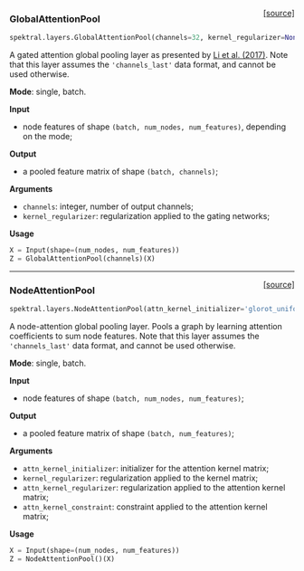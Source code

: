 <span style="float:right;">[[source]](https://github.com/danielegrattarola/spektral/blob/master/spektral/layers/pooling.py#L6)</span>
### GlobalAttentionPool

```python
spektral.layers.GlobalAttentionPool(channels=32, kernel_regularizer=None)
```


A gated attention global pooling layer as presented by
[Li et al. (2017)](https://arxiv.org/abs/1511.05493).
Note that this layer assumes the `'channels_last'` data format, and cannot
be used otherwise.

**Mode**: single, batch.

**Input**

- node features of shape `(batch, num_nodes, num_features)`, depending on
the mode;

**Output**

- a pooled feature matrix of shape `(batch, channels)`;

**Arguments**

- `channels`: integer, number of output channels;
- `kernel_regularizer`: regularization applied to the gating networks;  

**Usage**

```py
X = Input(shape=(num_nodes, num_features))
Z = GlobalAttentionPool(channels)(X)
```

----

<span style="float:right;">[[source]](https://github.com/danielegrattarola/spektral/blob/master/spektral/layers/pooling.py#L82)</span>
### NodeAttentionPool

```python
spektral.layers.NodeAttentionPool(attn_kernel_initializer='glorot_uniform', kernel_regularizer=None, attn_kernel_regularizer=None, attn_kernel_constraint=None)
```


A node-attention global pooling layer. Pools a graph by learning attention
coefficients to sum node features.
Note that this layer assumes the `'channels_last'` data format, and cannot
be used otherwise.

**Mode**: single, batch.

**Input**

- node features of shape `(batch, num_nodes, num_features)`;

**Output**

- a pooled feature matrix of shape `(batch, num_features)`;

**Arguments**

- `attn_kernel_initializer`: initializer for the attention kernel matrix;
- `kernel_regularizer`: regularization applied to the kernel matrix;  
- `attn_kernel_regularizer`: regularization applied to the attention kernel 
matrix;
- `attn_kernel_constraint`: constraint applied to the attention kernel
matrix;

**Usage**
```py
X = Input(shape=(num_nodes, num_features))
Z = NodeAttentionPool()(X)
```
